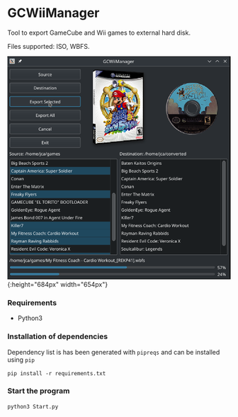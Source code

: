 # GCWiiManager

Tool to export GameCube and Wii games to external hard disk.

Files supported: ISO, WBFS.

![alt text](images/example_preview.png){:height="684px" width="654px"}

### Requirements

* Python3

### Installation of dependencies
Dependency list is has been generated with `pipreqs` and can be installed using `pip`
```
pip install -r requirements.txt
```


### Start the program
```
python3 Start.py
```

